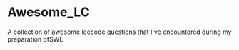 # Awesome_LC
A collection of awesome leecode questions that I've encountered during my preparation ofSWE
